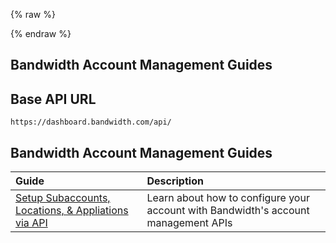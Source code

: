 {% raw %}
<section class="accountManagementGuides">
{% endraw %}

# Bandwidth Account Management Guides

## Base API URL
`https://dashboard.bandwidth.com/api/`

## Bandwidth Account Management Guides

| Guide                                                                     | Description                                                                                                                     |
|:--------------------------------------------------------------------------|:--------------------------------------------------------------------------------------------------------------------------------|
| [Setup Subaccounts, Locations, & Appliations via API](programmaticApplicationSetup.md)            | Learn about how to configure your account with Bandwidth's account management APIs |
